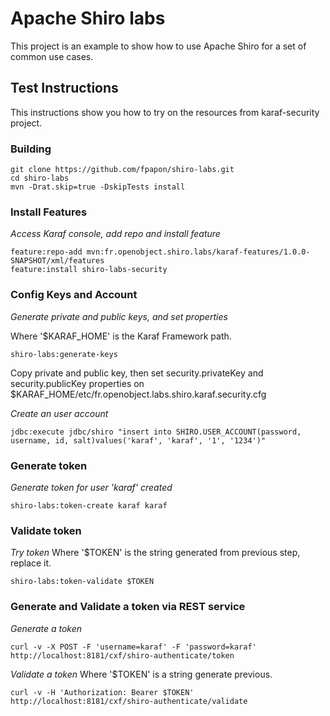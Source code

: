 <!--
    Licensed to the Apache Software Foundation (ASF) under one
    or more contributor license agreements.  See the NOTICE file
    distributed with this work for additional information
    regarding copyright ownership.  The ASF licenses this file
    to you under the Apache License, Version 2.0 (the
    "License"); you may not use this file except in compliance
    with the License.  You may obtain a copy of the License at

      http://www.apache.org/licenses/LICENSE-2.0

    Unless required by applicable law or agreed to in writing,
    software distributed under the License is distributed on an
    "AS IS" BASIS, WITHOUT WARRANTIES OR CONDITIONS OF ANY
    KIND, either express or implied.  See the License for the
    specific language governing permissions and limitations
    under the License.
-->
# Apache Shiro labs

This project is an example to show how to use Apache Shiro for a set of common use cases.


## Test Instructions

This instructions show you how to try on the resources from karaf-security project.

### Building

```
git clone https://github.com/fpapon/shiro-labs.git
cd shiro-labs
mvn -Drat.skip=true -DskipTests install
```

### Install Features

*Access Karaf console, add repo and install feature*

```
feature:repo-add mvn:fr.openobject.shiro.labs/karaf-features/1.0.0-SNAPSHOT/xml/features 
feature:install shiro-labs-security
```

### Config Keys and Account

*Generate private and public keys, and set properties*

Where '$KARAF_HOME' is the Karaf Framework path.

```
shiro-labs:generate-keys
```

Copy private and public key, then set security.privateKey and security.publicKey properties on $KARAF_HOME/etc/fr.openobject.labs.shiro.karaf.security.cfg

*Create an user account*

```
jdbc:execute jdbc/shiro "insert into SHIRO.USER_ACCOUNT(password, username, id, salt)values('karaf', 'karaf', '1', '1234')"
```

### Generate token

*Generate token for user 'karaf' created*

```
shiro-labs:token-create karaf karaf
```
 
### Validate token

*Try token*
Where '$TOKEN' is the string generated from previous step, replace it.

```
shiro-labs:token-validate $TOKEN
```

### Generate and Validate a token via REST service

*Generate a token*

```
curl -v -X POST -F 'username=karaf' -F 'password=karaf' http://localhost:8181/cxf/shiro-authenticate/token
```

*Validate a token*
Where '$TOKEN' is a string generate previous. 

```
curl -v -H 'Authorization: Bearer $TOKEN' http://localhost:8181/cxf/shiro-authenticate/validate
```

